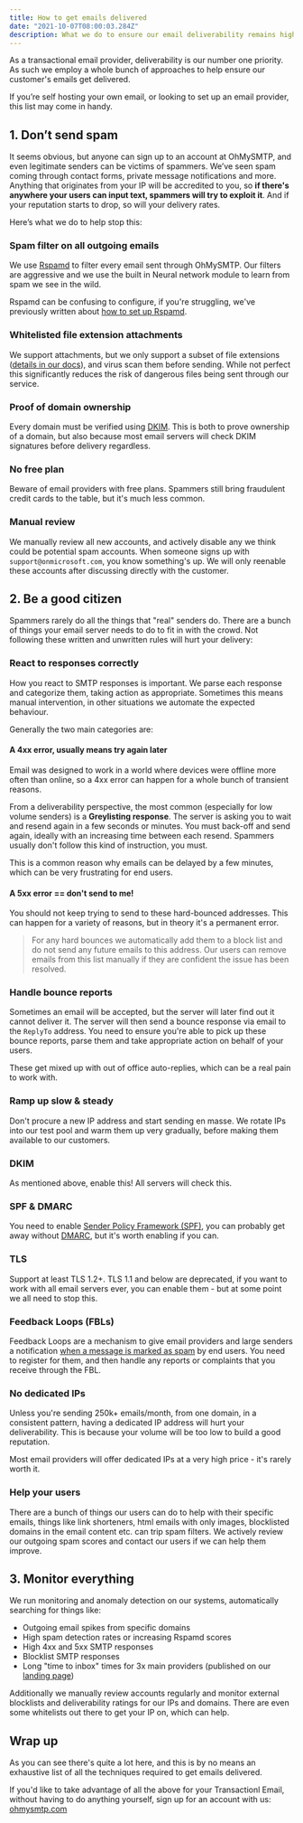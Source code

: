 ```yaml
---
title: How to get emails delivered
date: "2021-10-07T08:00:03.284Z"
description: What we do to ensure our email deliverability remains high
---
```


As a transactional email provider, deliverability is our number one priority. As such we employ a whole bunch of approaches to help ensure our customer's emails get delivered.

If you’re self hosting your own email, or looking to set up an email provider, this list may come in handy.

## 1. Don’t send spam

It seems obvious, but anyone can sign up to an account at OhMySMTP, and even legitimate senders can be victims of spammers. We’ve seen spam coming through contact forms, private message notifications and more. Anything that originates from your IP will be accredited to you, so **if there's anywhere your users can input text, spammers will try to exploit it**. And if your reputation starts to drop, so will your delivery rates.

Here’s what we do to help stop this:

### Spam filter on all outgoing emails

We use [Rspamd](https://rspamd.com/) to filter every email sent through OhMySMTP. Our filters are aggressive and we use the built in Neural network module to learn from spam we see in the wild. 

Rspamd can be confusing to configure, if you're struggling, we've previously written about [how to set up Rspamd](https://blog.ohmysmtp.com/blog/how-to-catch-spam-with-rspamd/
).

### Whitelisted file extension attachments

We support attachments, but we only support a subset of file extensions ([details in our docs](https://docs.ohmysmtp.com/reference/send/#attachments)), and virus scan them before sending. While not perfect this significantly reduces the risk of dangerous files being sent through our service.

### Proof of domain ownership 

Every domain must be verified using [DKIM](https://blog.ohmysmtp.com/blog/whats-a-DKIM-record/). This is both to prove ownership of a domain, but also because most email servers will check DKIM signatures before delivery regardless.

### No free plan

Beware of email providers with free plans. Spammers still bring fraudulent credit cards to the table, but it's much less common.

### Manual review 

We manually review all new accounts, and actively disable any we think could be potential spam accounts. When someone signs up with `support@onmicrosoft.com`, you know something's up. We will only reenable these accounts after discussing directly with the customer.

## 2. Be a good citizen 

Spammers rarely do all the things that "real" senders do. There are a bunch of things your email server needs to do to fit in with the crowd. Not following these written and unwritten rules will hurt your delivery:

### React to responses correctly

How you react to SMTP responses is important. We parse each response and categorize them, taking action as appropriate. Sometimes this means manual intervention, in other situations we automate the expected behaviour.

Generally the two main categories are:

#### A 4xx error, usually means try again later

Email was designed to work in a world where devices were offline more often than online, so a 4xx error can happen for a whole bunch of transient reasons.

From a deliverability perspective, the most common (especially for low volume senders) is a **Greylisting response**. The server is asking you to wait and resend again in a few seconds or minutes. You must back-off and send again, ideally with an increasing time between each resend. Spammers usually don't follow this kind of instruction, you must.

This is a common reason why emails can be delayed by a few minutes, which can be very frustrating for end users.

#### A 5xx error == don't send to me!

You should not keep trying to send to these hard-bounced addresses. This can happen for a variety of reasons, but in theory it's a permanent error.

> For any hard bounces we automatically add them to a block list and do not send any future emails to this address. Our users can remove emails from this list manually if they are confident the issue has been resolved.

### Handle bounce reports

Sometimes an email will be accepted, but the server will later find out it cannot deliver it. The server will then send a bounce response via email to the `ReplyTo` address. You need to ensure you're able to pick up these bounce reports, parse them and take appropriate action on behalf of your users. 

These get mixed up with out of office auto-replies, which can be a real pain to work with.

### Ramp up slow & steady

Don't procure a new IP address and start sending en masse. We rotate IPs into our test pool and warm them up very gradually, before making them available to our customers.

### DKIM

As mentioned above, enable this! All servers will check this.

### SPF & DMARC

You need to enable [Sender Policy Framework (SPF)](https://blog.ohmysmtp.com/blog/whats-an-spf-record/), you can probably get away without [DMARC](https://en.wikipedia.org/wiki/DMARC), but it's worth enabling if you can.

### TLS

Support at least TLS 1.2+. TLS 1.1 and below are deprecated, if you want to work with all email servers ever, you can enable them - but at some point we all need to stop this.

### Feedback Loops (FBLs)

Feedback Loops are a mechanism to give email providers and large senders a notification [when a message is marked as spam](https://blog.ohmysmtp.com/blog/what-happens-when-you-send-an-email-to-spam/) by end users. You need to register for them, and then handle any reports or complaints that you receive through the FBL.

### No dedicated IPs

Unless you're sending 250k+ emails/month, from one domain, in a consistent pattern, having a dedicated IP address will hurt your deliverability. This is because your volume will be too low to build a good reputation.

Most email providers will offer dedicated IPs at a very high price - it's rarely worth it.

### Help your users

There are a bunch of things our users can do to help with their specific emails, things like link shorteners, html emails with only images, blocklisted domains in the email content etc. can trip spam filters. We actively review our outgoing spam scores and contact our users if we can help them improve.

## 3. Monitor everything

We run monitoring and anomaly detection on our systems, automatically searching for things like:

- Outgoing email spikes from specific domains
- High spam detection rates or increasing Rspamd scores
- High 4xx and 5xx SMTP responses
- Blocklist SMTP responses
- Long "time to inbox" times for 3x main providers (published on our [landing page](https://ohmysmtp.com/))

Additionally we manually review accounts regularly and monitor external blocklists and deliverability ratings for our IPs and domains. There are even some whitelists out there to get your IP on, which can help.

## Wrap up

As you can see there's quite a lot here, and this is by no means an exhaustive list of all the techniques required to get emails delivered.

If you'd like to take advantage of all the above for your Transactionl Email, without having to do anything yourself, sign up for an account with us: [ohmysmtp.com](https://ohmysmtp.com/)